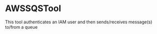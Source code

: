 # AWSSQSTool
This tool authenticates an IAM user and then sends/receives message(s) to/from a queue
